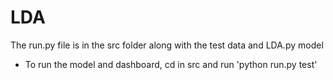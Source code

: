 # LDA
The run.py file is in the src folder along with the test data and LDA.py model
  - To run the model and dashboard, cd in src and run 'python run.py test'
